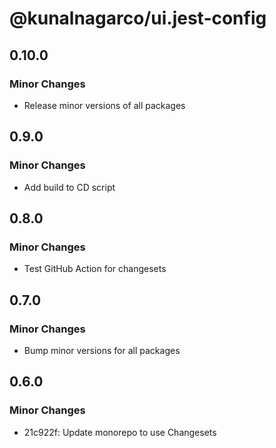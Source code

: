 # @kunalnagarco/ui.jest-config

## 0.10.0

### Minor Changes

- Release minor versions of all packages

## 0.9.0

### Minor Changes

- Add build to CD script

## 0.8.0

### Minor Changes

- Test GitHub Action for changesets

## 0.7.0

### Minor Changes

- Bump minor versions for all packages

## 0.6.0

### Minor Changes

- 21c922f: Update monorepo to use Changesets
